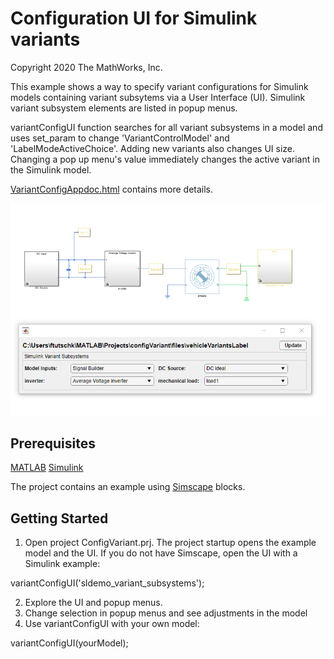 # Configuration UI for Simulink variants
Copyright 2020 The MathWorks, Inc.

This example shows a way to specify variant configurations for Simulink models containing variant subsytems via a User Interface (UI). Simulink variant subsystem elements are listed in popup menus.

variantConfigUI function searches for all variant subsystems in a model and uses set_param to change 'VariantControlModel' and 'LabelModeActiveChoice'. Adding new variants also changes UI size.
Changing a pop up menu's value immediately changes the active variant in the Simulink model.

[VariantConfigAppdoc.html](https://github.com/mathworks/Config-UI-for-Simulink-variants/blob/master/doc/html/VariantConfigAppdoc.html) contains more details.

![](doc/html/App.png)

## Prerequisites

[MATLAB](https://www.mathworks.com/products/matlab.html)
[Simulink](https://www.mathworks.com/products/simulink.html)

The project contains an example using [Simscape](https://www.mathworks.com/products/simscape.html) blocks.

## Getting Started

1. Open project ConfigVariant.prj. The project startup opens the example model and the UI. If you do not have Simscape, open the UI with a Simulink example:

variantConfigUI('sldemo_variant_subsystems');

2. Explore the UI and popup menus.
3. Change selection in popup menus and see adjustments in the model
4. Use variantConfigUI with your own model:

variantConfigUI(yourModel);


